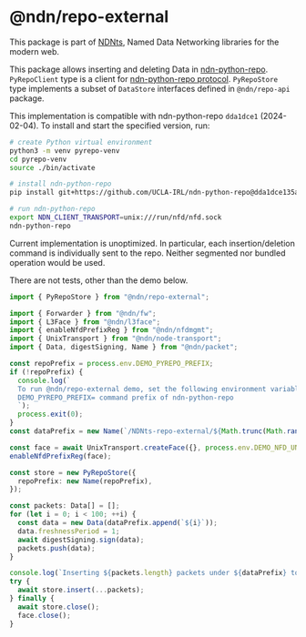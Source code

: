 # @ndn/repo-external

This package is part of [NDNts](https://yoursunny.com/p/NDNts/), Named Data Networking libraries for the modern web.

This package allows inserting and deleting Data in [ndn-python-repo](https://github.com/UCLA-IRL/ndn-python-repo).
`PyRepoClient` type is a client for [ndn-python-repo protocol](https://github.com/UCLA-IRL/ndn-python-repo/tree/dda1dce135a952498a2a79d3cddf9c3ee33399d0/docs/src/specification).
`PyRepoStore` type implements a subset of `DataStore` interfaces defined in `@ndn/repo-api` package.

This implementation is compatible with ndn-python-repo `dda1dce1` (2024-02-04).
To install and start the specified version, run:

```bash
# create Python virtual environment
python3 -m venv pyrepo-venv
cd pyrepo-venv
source ./bin/activate

# install ndn-python-repo
pip install git+https://github.com/UCLA-IRL/ndn-python-repo@dda1dce135a952498a2a79d3cddf9c3ee33399d0

# run ndn-python-repo
export NDN_CLIENT_TRANSPORT=unix:///run/nfd/nfd.sock
ndn-python-repo
```

Current implementation is unoptimized.
In particular, each insertion/deletion command is individually sent to the repo.
Neither segmented nor bundled operation would be used.

There are not tests, other than the demo below.

```ts
import { PyRepoStore } from "@ndn/repo-external";

import { Forwarder } from "@ndn/fw";
import { L3Face } from "@ndn/l3face";
import { enableNfdPrefixReg } from "@ndn/nfdmgmt";
import { UnixTransport } from "@ndn/node-transport";
import { Data, digestSigning, Name } from "@ndn/packet";

const repoPrefix = process.env.DEMO_PYREPO_PREFIX;
if (!repoPrefix) {
  console.log(`
  To run @ndn/repo-external demo, set the following environment variables:
  DEMO_PYREPO_PREFIX= command prefix of ndn-python-repo
  `);
  process.exit(0);
}
const dataPrefix = new Name(`/NDNts-repo-external/${Math.trunc(Math.random() * 1e8)}`);

const face = await UnixTransport.createFace({}, process.env.DEMO_NFD_UNIX ?? "/run/nfd/nfd.sock");
enableNfdPrefixReg(face);

const store = new PyRepoStore({
  repoPrefix: new Name(repoPrefix),
});

const packets: Data[] = [];
for (let i = 0; i < 100; ++i) {
  const data = new Data(dataPrefix.append(`${i}`));
  data.freshnessPeriod = 1;
  await digestSigning.sign(data);
  packets.push(data);
}

console.log(`Inserting ${packets.length} packets under ${dataPrefix} to ${repoPrefix}`);
try {
  await store.insert(...packets);
} finally {
  await store.close();
  face.close();
}
```
